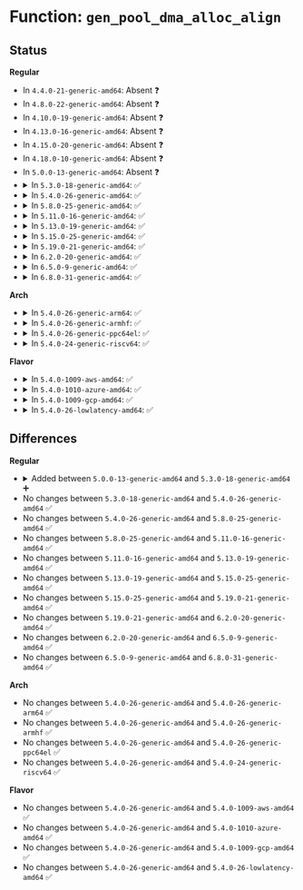 # Function: <code>gen_pool_dma_alloc_align</code>

## Status
<b>Regular</b>
<ul>
<li>
In <code>4.4.0-21-generic-amd64</code>: Absent ❓
</li>
<li>
In <code>4.8.0-22-generic-amd64</code>: Absent ❓
</li>
<li>
In <code>4.10.0-19-generic-amd64</code>: Absent ❓
</li>
<li>
In <code>4.13.0-16-generic-amd64</code>: Absent ❓
</li>
<li>
In <code>4.15.0-20-generic-amd64</code>: Absent ❓
</li>
<li>
In <code>4.18.0-10-generic-amd64</code>: Absent ❓
</li>
<li>
In <code>5.0.0-13-generic-amd64</code>: Absent ❓
</li>
<li>
<details>
<summary>In <code>5.3.0-18-generic-amd64</code>: ✅</summary>

```c
void * gen_pool_dma_alloc_align(struct gen_pool * pool, size_t size, dma_addr_t * dma, int align)
```

```json
{
  "name": "gen_pool_dma_alloc_align",
  "collision_type": "Unique Global",
  "inline_type": "No",
  "funcs": [
    {
      "addr": 18446744071584181264,
      "name": "gen_pool_dma_alloc_align",
      "external": true,
      "loc": "lib/genalloc.c:393",
      "file": "lib/genalloc.c",
      "inline": "seen, unknown",
      "caller_inline": [],
      "caller_func": [
        "drivers/usb/host/ohci-hcd.c:ohci_init"
      ]
    }
  ],
  "symbols": [
    {
      "addr": 18446744071584181264,
      "name": "gen_pool_dma_alloc_align",
      "section": ".text",
      "bind": "STB_GLOBAL",
      "size": 64
    }
  ]
}
```
</details>
</li>
<li>
<details>
<summary>In <code>5.4.0-26-generic-amd64</code>: ✅</summary>

```c
void * gen_pool_dma_alloc_align(struct gen_pool * pool, size_t size, dma_addr_t * dma, int align)
```

```json
{
  "name": "gen_pool_dma_alloc_align",
  "collision_type": "Unique Global",
  "inline_type": "No",
  "funcs": [
    {
      "addr": 18446744071584314960,
      "name": "gen_pool_dma_alloc_align",
      "external": true,
      "loc": "lib/genalloc.c:393",
      "file": "lib/genalloc.c",
      "inline": "seen, unknown",
      "caller_inline": [],
      "caller_func": [
        "drivers/usb/host/ohci-hcd.c:ohci_init"
      ]
    }
  ],
  "symbols": [
    {
      "addr": 18446744071584314960,
      "name": "gen_pool_dma_alloc_align",
      "section": ".text",
      "bind": "STB_GLOBAL",
      "size": 64
    }
  ]
}
```
</details>
</li>
<li>
<details>
<summary>In <code>5.8.0-25-generic-amd64</code>: ✅</summary>

```c
void * gen_pool_dma_alloc_align(struct gen_pool * pool, size_t size, dma_addr_t * dma, int align)
```

```json
{
  "name": "gen_pool_dma_alloc_align",
  "collision_type": "Unique Global",
  "inline_type": "No",
  "funcs": [
    {
      "addr": 18446744071584727152,
      "name": "gen_pool_dma_alloc_align",
      "external": true,
      "loc": "lib/genalloc.c:393",
      "file": "lib/genalloc.c",
      "inline": "seen, unknown",
      "caller_inline": [],
      "caller_func": [
        "drivers/usb/host/ohci-hcd.c:ohci_init"
      ]
    }
  ],
  "symbols": [
    {
      "addr": 18446744071584727152,
      "name": "gen_pool_dma_alloc_align",
      "section": ".text",
      "bind": "STB_GLOBAL",
      "size": 64
    }
  ]
}
```
</details>
</li>
<li>
<details>
<summary>In <code>5.11.0-16-generic-amd64</code>: ✅</summary>

```c
void * gen_pool_dma_alloc_align(struct gen_pool * pool, size_t size, dma_addr_t * dma, int align)
```

```json
{
  "name": "gen_pool_dma_alloc_align",
  "collision_type": "Unique Global",
  "inline_type": "No",
  "funcs": [
    {
      "addr": 18446744071584840384,
      "name": "gen_pool_dma_alloc_align",
      "external": true,
      "loc": "lib/genalloc.c:394",
      "file": "lib/genalloc.c",
      "inline": "seen, unknown",
      "caller_inline": [],
      "caller_func": [
        "drivers/usb/host/ohci-hcd.c:ohci_init"
      ]
    }
  ],
  "symbols": [
    {
      "addr": 18446744071584840384,
      "name": "gen_pool_dma_alloc_align",
      "section": ".text",
      "bind": "STB_GLOBAL",
      "size": 64
    }
  ]
}
```
</details>
</li>
<li>
<details>
<summary>In <code>5.13.0-19-generic-amd64</code>: ✅</summary>

```c
void * gen_pool_dma_alloc_align(struct gen_pool * pool, size_t size, dma_addr_t * dma, int align)
```

```json
{
  "name": "gen_pool_dma_alloc_align",
  "collision_type": "Unique Global",
  "inline_type": "No",
  "funcs": [
    {
      "addr": 18446744071584885040,
      "name": "gen_pool_dma_alloc_align",
      "external": true,
      "loc": "lib/genalloc.c:395",
      "file": "lib/genalloc.c",
      "inline": "seen, unknown",
      "caller_inline": [],
      "caller_func": [
        "drivers/usb/host/ohci-hcd.c:ohci_init"
      ]
    }
  ],
  "symbols": [
    {
      "addr": 18446744071584885040,
      "name": "gen_pool_dma_alloc_align",
      "section": ".text",
      "bind": "STB_GLOBAL",
      "size": 64
    }
  ]
}
```
</details>
</li>
<li>
<details>
<summary>In <code>5.15.0-25-generic-amd64</code>: ✅</summary>

```c
void * gen_pool_dma_alloc_align(struct gen_pool * pool, size_t size, dma_addr_t * dma, int align)
```

```json
{
  "name": "gen_pool_dma_alloc_align",
  "collision_type": "Unique Global",
  "inline_type": "No",
  "funcs": [
    {
      "addr": 18446744071585310880,
      "name": "gen_pool_dma_alloc_align",
      "external": true,
      "loc": "lib/genalloc.c:395",
      "file": "lib/genalloc.c",
      "inline": "seen, unknown",
      "caller_inline": [],
      "caller_func": [
        "drivers/usb/host/ohci-hcd.c:ohci_init"
      ]
    }
  ],
  "symbols": [
    {
      "addr": 18446744071585310880,
      "name": "gen_pool_dma_alloc_align",
      "section": ".text",
      "bind": "STB_GLOBAL",
      "size": 64
    }
  ]
}
```
</details>
</li>
<li>
<details>
<summary>In <code>5.19.0-21-generic-amd64</code>: ✅</summary>

```c
void * gen_pool_dma_alloc_align(struct gen_pool * pool, size_t size, dma_addr_t * dma, int align)
```

```json
{
  "name": "gen_pool_dma_alloc_align",
  "collision_type": "Unique Global",
  "inline_type": "No",
  "funcs": [
    {
      "addr": 18446744071586168160,
      "name": "gen_pool_dma_alloc_align",
      "external": true,
      "loc": "lib/genalloc.c:395",
      "file": "lib/genalloc.c",
      "inline": "seen, unknown",
      "caller_inline": [],
      "caller_func": [
        "drivers/usb/host/ohci-hcd.c:ohci_init"
      ]
    }
  ],
  "symbols": [
    {
      "addr": 18446744071586168160,
      "name": "gen_pool_dma_alloc_align",
      "section": ".text",
      "bind": "STB_GLOBAL",
      "size": 79
    }
  ]
}
```
</details>
</li>
<li>
<details>
<summary>In <code>6.2.0-20-generic-amd64</code>: ✅</summary>

```c
void * gen_pool_dma_alloc_align(struct gen_pool * pool, size_t size, dma_addr_t * dma, int align)
```

```json
{
  "name": "gen_pool_dma_alloc_align",
  "collision_type": "Unique Global",
  "inline_type": "No",
  "funcs": [
    {
      "addr": 18446744071587162672,
      "name": "gen_pool_dma_alloc_align",
      "external": true,
      "loc": "lib/genalloc.c:395",
      "file": "lib/genalloc.c",
      "inline": "seen, unknown",
      "caller_inline": [],
      "caller_func": [
        "drivers/usb/host/ohci-hcd.c:ohci_init"
      ]
    }
  ],
  "symbols": [
    {
      "addr": 18446744071587162672,
      "name": "gen_pool_dma_alloc_align",
      "section": ".text",
      "bind": "STB_GLOBAL",
      "size": 79
    }
  ]
}
```
</details>
</li>
<li>
<details>
<summary>In <code>6.5.0-9-generic-amd64</code>: ✅</summary>

```c
void * gen_pool_dma_alloc_align(struct gen_pool * pool, size_t size, dma_addr_t * dma, int align)
```

```json
{
  "name": "gen_pool_dma_alloc_align",
  "collision_type": "Unique Global",
  "inline_type": "No",
  "funcs": [
    {
      "addr": 18446744071587425760,
      "name": "gen_pool_dma_alloc_align",
      "external": true,
      "loc": "lib/genalloc.c:393",
      "file": "lib/genalloc.c",
      "inline": "seen, unknown",
      "caller_inline": [],
      "caller_func": [
        "drivers/usb/core/buffer.c:hcd_buffer_alloc_pages",
        "drivers/usb/host/ohci-hcd.c:ohci_init"
      ]
    }
  ],
  "symbols": [
    {
      "addr": 18446744071587425760,
      "name": "gen_pool_dma_alloc_align",
      "section": ".text",
      "bind": "STB_GLOBAL",
      "size": 79
    }
  ]
}
```
</details>
</li>
<li>
<details>
<summary>In <code>6.8.0-31-generic-amd64</code>: ✅</summary>

```c
void * gen_pool_dma_alloc_align(struct gen_pool * pool, size_t size, dma_addr_t * dma, int align)
```

```json
{
  "name": "gen_pool_dma_alloc_align",
  "collision_type": "Unique Global",
  "inline_type": "No",
  "funcs": [
    {
      "addr": 18446744071587760816,
      "name": "gen_pool_dma_alloc_align",
      "external": true,
      "loc": "lib/genalloc.c:395",
      "file": "lib/genalloc.c",
      "inline": "seen, unknown",
      "caller_inline": [],
      "caller_func": [
        "drivers/usb/core/buffer.c:hcd_buffer_alloc_pages",
        "drivers/usb/host/ohci-hcd.c:ohci_init"
      ]
    }
  ],
  "symbols": [
    {
      "addr": 18446744071587760816,
      "name": "gen_pool_dma_alloc_align",
      "section": ".text",
      "bind": "STB_GLOBAL",
      "size": 79
    }
  ]
}
```
</details>
</li>
</ul>
<b>Arch</b>
<ul>
<li>
<details>
<summary>In <code>5.4.0-26-generic-arm64</code>: ✅</summary>

```c
void * gen_pool_dma_alloc_align(struct gen_pool * pool, size_t size, dma_addr_t * dma, int align)
```

```json
{
  "name": "gen_pool_dma_alloc_align",
  "collision_type": "Unique Global",
  "inline_type": "No",
  "funcs": [
    {
      "addr": 18446603336496203624,
      "name": "gen_pool_dma_alloc_align",
      "external": true,
      "loc": "lib/genalloc.c:393",
      "file": "lib/genalloc.c",
      "inline": "seen, unknown",
      "caller_inline": [],
      "caller_func": [
        "drivers/usb/host/ohci-hcd.c:ohci_init"
      ]
    }
  ],
  "symbols": [
    {
      "addr": 18446603336496203624,
      "name": "gen_pool_dma_alloc_align",
      "section": ".text",
      "bind": "STB_GLOBAL",
      "size": 84
    }
  ]
}
```
</details>
</li>
<li>
<details>
<summary>In <code>5.4.0-26-generic-armhf</code>: ✅</summary>

```c
void * gen_pool_dma_alloc_align(struct gen_pool * pool, size_t size, dma_addr_t * dma, int align)
```

```json
{
  "name": "gen_pool_dma_alloc_align",
  "collision_type": "Unique Global",
  "inline_type": "No",
  "funcs": [
    {
      "addr": 3229528136,
      "name": "gen_pool_dma_alloc_align",
      "external": true,
      "loc": "lib/genalloc.c:393",
      "file": "lib/genalloc.c",
      "inline": "seen, unknown",
      "caller_inline": [],
      "caller_func": [
        "drivers/usb/host/ohci-hcd.c:ohci_init"
      ]
    }
  ],
  "symbols": [
    {
      "addr": 3229528136,
      "name": "gen_pool_dma_alloc_align",
      "section": ".text",
      "bind": "STB_GLOBAL",
      "size": 100
    }
  ]
}
```
</details>
</li>
<li>
<details>
<summary>In <code>5.4.0-26-generic-ppc64el</code>: ✅</summary>

```c
void * gen_pool_dma_alloc_align(struct gen_pool * pool, size_t size, dma_addr_t * dma, int align)
```

```json
{
  "name": "gen_pool_dma_alloc_align",
  "collision_type": "Unique Global",
  "inline_type": "No",
  "funcs": [
    {
      "addr": 13835058055290485744,
      "name": "gen_pool_dma_alloc_align",
      "external": true,
      "loc": "lib/genalloc.c:393",
      "file": "lib/genalloc.c",
      "inline": "seen, unknown",
      "caller_inline": [],
      "caller_func": [
        "drivers/usb/host/ohci-hcd.c:ohci_init"
      ]
    }
  ],
  "symbols": [
    {
      "addr": 13835058055290485744,
      "name": "gen_pool_dma_alloc_align",
      "section": ".text",
      "bind": "STB_GLOBAL",
      "size": 100
    }
  ]
}
```
</details>
</li>
<li>
<details>
<summary>In <code>5.4.0-24-generic-riscv64</code>: ✅</summary>

```c
void * gen_pool_dma_alloc_align(struct gen_pool * pool, size_t size, dma_addr_t * dma, int align)
```

```json
{
  "name": "gen_pool_dma_alloc_align",
  "collision_type": "Unique Global",
  "inline_type": "No",
  "funcs": [
    {
      "addr": 18446743936275254094,
      "name": "gen_pool_dma_alloc_align",
      "external": true,
      "loc": "lib/genalloc.c:393",
      "file": "lib/genalloc.c",
      "inline": "seen, unknown",
      "caller_inline": [],
      "caller_func": [
        "drivers/usb/host/ohci-hcd.c:ohci_init"
      ]
    }
  ],
  "symbols": [
    {
      "addr": 18446743936275254094,
      "name": "gen_pool_dma_alloc_align",
      "section": ".text",
      "bind": "STB_GLOBAL",
      "size": 42
    }
  ]
}
```
</details>
</li>
</ul>
<b>Flavor</b>
<ul>
<li>
<details>
<summary>In <code>5.4.0-1009-aws-amd64</code>: ✅</summary>

```c
void * gen_pool_dma_alloc_align(struct gen_pool * pool, size_t size, dma_addr_t * dma, int align)
```

```json
{
  "name": "gen_pool_dma_alloc_align",
  "collision_type": "Unique Global",
  "inline_type": "No",
  "funcs": [
    {
      "addr": 18446744071584283696,
      "name": "gen_pool_dma_alloc_align",
      "external": true,
      "loc": "lib/genalloc.c:393",
      "file": "lib/genalloc.c",
      "inline": "seen, unknown",
      "caller_inline": [],
      "caller_func": [
        "drivers/usb/host/ohci-hcd.c:ohci_init"
      ]
    }
  ],
  "symbols": [
    {
      "addr": 18446744071584283696,
      "name": "gen_pool_dma_alloc_align",
      "section": ".text",
      "bind": "STB_GLOBAL",
      "size": 64
    }
  ]
}
```
</details>
</li>
<li>
<details>
<summary>In <code>5.4.0-1010-azure-amd64</code>: ✅</summary>

```c
void * gen_pool_dma_alloc_align(struct gen_pool * pool, size_t size, dma_addr_t * dma, int align)
```

```json
{
  "name": "gen_pool_dma_alloc_align",
  "collision_type": "Unique Global",
  "inline_type": "No",
  "funcs": [
    {
      "addr": 18446744071584218896,
      "name": "gen_pool_dma_alloc_align",
      "external": true,
      "loc": "lib/genalloc.c:393",
      "file": "lib/genalloc.c",
      "inline": "seen, unknown",
      "caller_inline": [],
      "caller_func": []
    }
  ],
  "symbols": [
    {
      "addr": 18446744071584218896,
      "name": "gen_pool_dma_alloc_align",
      "section": ".text",
      "bind": "STB_GLOBAL",
      "size": 64
    }
  ]
}
```
</details>
</li>
<li>
<details>
<summary>In <code>5.4.0-1009-gcp-amd64</code>: ✅</summary>

```c
void * gen_pool_dma_alloc_align(struct gen_pool * pool, size_t size, dma_addr_t * dma, int align)
```

```json
{
  "name": "gen_pool_dma_alloc_align",
  "collision_type": "Unique Global",
  "inline_type": "No",
  "funcs": [
    {
      "addr": 18446744071584266608,
      "name": "gen_pool_dma_alloc_align",
      "external": true,
      "loc": "lib/genalloc.c:393",
      "file": "lib/genalloc.c",
      "inline": "seen, unknown",
      "caller_inline": [],
      "caller_func": [
        "drivers/usb/host/ohci-hcd.c:ohci_init"
      ]
    }
  ],
  "symbols": [
    {
      "addr": 18446744071584266608,
      "name": "gen_pool_dma_alloc_align",
      "section": ".text",
      "bind": "STB_GLOBAL",
      "size": 64
    }
  ]
}
```
</details>
</li>
<li>
<details>
<summary>In <code>5.4.0-26-lowlatency-amd64</code>: ✅</summary>

```c
void * gen_pool_dma_alloc_align(struct gen_pool * pool, size_t size, dma_addr_t * dma, int align)
```

```json
{
  "name": "gen_pool_dma_alloc_align",
  "collision_type": "Unique Global",
  "inline_type": "No",
  "funcs": [
    {
      "addr": 18446744071584372448,
      "name": "gen_pool_dma_alloc_align",
      "external": true,
      "loc": "lib/genalloc.c:393",
      "file": "lib/genalloc.c",
      "inline": "seen, unknown",
      "caller_inline": [],
      "caller_func": [
        "drivers/usb/host/ohci-hcd.c:ohci_init"
      ]
    }
  ],
  "symbols": [
    {
      "addr": 18446744071584372448,
      "name": "gen_pool_dma_alloc_align",
      "section": ".text",
      "bind": "STB_GLOBAL",
      "size": 64
    }
  ]
}
```
</details>
</li>
</ul>

## Differences
<b>Regular</b>
<ul>
<li>
<details>
<summary>Added between <code>5.0.0-13-generic-amd64</code> and <code>5.3.0-18-generic-amd64</code> ➕</summary>

```c
void * gen_pool_dma_alloc_align(struct gen_pool * pool, size_t size, dma_addr_t * dma, int align)
```
</details>
</li>
<li>
No changes between <code>5.3.0-18-generic-amd64</code> and <code>5.4.0-26-generic-amd64</code> ✅
</li>
<li>
No changes between <code>5.4.0-26-generic-amd64</code> and <code>5.8.0-25-generic-amd64</code> ✅
</li>
<li>
No changes between <code>5.8.0-25-generic-amd64</code> and <code>5.11.0-16-generic-amd64</code> ✅
</li>
<li>
No changes between <code>5.11.0-16-generic-amd64</code> and <code>5.13.0-19-generic-amd64</code> ✅
</li>
<li>
No changes between <code>5.13.0-19-generic-amd64</code> and <code>5.15.0-25-generic-amd64</code> ✅
</li>
<li>
No changes between <code>5.15.0-25-generic-amd64</code> and <code>5.19.0-21-generic-amd64</code> ✅
</li>
<li>
No changes between <code>5.19.0-21-generic-amd64</code> and <code>6.2.0-20-generic-amd64</code> ✅
</li>
<li>
No changes between <code>6.2.0-20-generic-amd64</code> and <code>6.5.0-9-generic-amd64</code> ✅
</li>
<li>
No changes between <code>6.5.0-9-generic-amd64</code> and <code>6.8.0-31-generic-amd64</code> ✅
</li>
</ul>
<b>Arch</b>
<ul>
<li>
No changes between <code>5.4.0-26-generic-amd64</code> and <code>5.4.0-26-generic-arm64</code> ✅
</li>
<li>
No changes between <code>5.4.0-26-generic-amd64</code> and <code>5.4.0-26-generic-armhf</code> ✅
</li>
<li>
No changes between <code>5.4.0-26-generic-amd64</code> and <code>5.4.0-26-generic-ppc64el</code> ✅
</li>
<li>
No changes between <code>5.4.0-26-generic-amd64</code> and <code>5.4.0-24-generic-riscv64</code> ✅
</li>
</ul>
<b>Flavor</b>
<ul>
<li>
No changes between <code>5.4.0-26-generic-amd64</code> and <code>5.4.0-1009-aws-amd64</code> ✅
</li>
<li>
No changes between <code>5.4.0-26-generic-amd64</code> and <code>5.4.0-1010-azure-amd64</code> ✅
</li>
<li>
No changes between <code>5.4.0-26-generic-amd64</code> and <code>5.4.0-1009-gcp-amd64</code> ✅
</li>
<li>
No changes between <code>5.4.0-26-generic-amd64</code> and <code>5.4.0-26-lowlatency-amd64</code> ✅
</li>
</ul>
